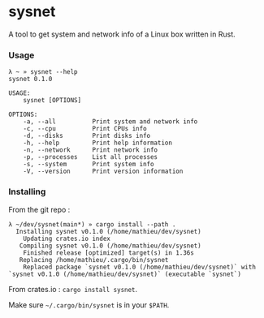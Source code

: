 # sysnet

A tool to get system and network info of a Linux box written in Rust.


### Usage

```
λ ~ » sysnet --help
sysnet 0.1.0

USAGE:
    sysnet [OPTIONS]

OPTIONS:
    -a, --all          Print system and network info
    -c, --cpu          Print CPUs info
    -d, --disks        Print disks info
    -h, --help         Print help information
    -n, --network      Print network info
    -p, --processes    List all processes
    -s, --system       Print system info
    -V, --version      Print version information
```

### Installing 

From the git repo :
```
λ ~/dev/sysnet(main*) » cargo install --path .
  Installing sysnet v0.1.0 (/home/mathieu/dev/sysnet)
    Updating crates.io index
   Compiling sysnet v0.1.0 (/home/mathieu/dev/sysnet)
    Finished release [optimized] target(s) in 1.36s
   Replacing /home/mathieu/.cargo/bin/sysnet
    Replaced package `sysnet v0.1.0 (/home/mathieu/dev/sysnet)` with `sysnet v0.1.0 (/home/mathieu/dev/sysnet)` (executable `sysnet`)
```

From crates.io : `cargo install sysnet`.


Make sure `~/.cargo/bin/sysnet` is in your `$PATH`.
